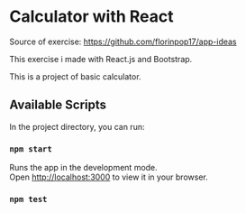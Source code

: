 # Calculator with React 

Source of exercise: https://github.com/florinpop17/app-ideas

This exercise i made with React.js and Bootstrap.

This is a project of basic calculator.


## Available Scripts

In the project directory, you can run:

### `npm start`

Runs the app in the development mode.\
Open [http://localhost:3000](http://localhost:3000) to view it in your browser.

### `npm test`


